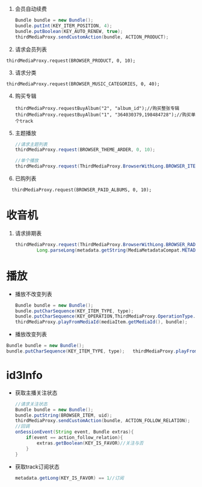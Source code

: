 1. 会员自动续费

   ```java
   Bundle bundle = new Bundle();
   bundle.putInt(KEY_ITEM_POSITION, 4);
   bundle.putBoolean(KEY_AUTO_RENEW, true);
   thirdMediaProxy.sendCustomAction(bundle, ACTION_PRODUCT);
   ```

2. 请求会员列表

```
thirdMediaProxy.request(BROWSER_PRODUCT, 0, 10);
```

3. 请求分类

```
thirdMediaProxy.request(BROWSER_MUSIC_CATEGORIES, 0, 40);
```

4. 购买专辑

   ```
   thirdMediaProxy.requestBuyAlbum("2", "album_id");//购买整张专辑
   thirdMediaProxy.requestBuyAlbum("1", "364030379,198484728");//购买单个track
   ```

5. 主题播放

   ```java
   //请求主题列表
   thirdMediaProxy.request(BROWSER_THEME_ARDER, 0, 10);
   
   //单个播放
   thirdMediaProxy.request(ThirdMediaProxy.BrowserWithLong.BROWSER_ITEM, Long.parseLong(mediaItem.getMediaId()), mediaItem.getDescription().getSubtitle(), 0, 30);
   ```

6. 已购列表

 ```
   thirdMediaProxy.request(BROWSER_PAID_ALBUMS, 0, 10);
 ```

# 收音机

1. 请求排期表

   ```java
   thirdMediaProxy.request(ThirdMediaProxy.BrowserWithLong.BROWSER_RADIO_SCHEDULES,
           Long.parseLong(metadata.getString(MediaMetadataCompat.METADATA_KEY_MEDIA_ID)), "Mon", 0, 10);
   ```

# 播放

* 播放不改变列表

  ```java
  Bundle bundle = new Bundle();
  bundle.putCharSequence(KEY_ITEM_TYPE, type);
  bundle.putCharSequence(KEY_OPERATION,ThirdMediaProxy.OperationType.ORIGIN.name());
  thirdMediaProxy.playFromMediaId(mediaItem.getMediaId(), bundle);
  ```
* 播放改变列表


```java
Bundle bundle = new Bundle();
bundle.putCharSequence(KEY_ITEM_TYPE, type);   thirdMediaProxy.playFromMediaId(mediaItem.getMediaId(), bundle);
```

# id3Info

* 获取主播关注状态

  ```java
  //请求关注状态
  Bundle bundle = new Bundle();
  bundle.putString(BROWSER_ITEM, uid);
  thirdMediaProxy.sendCustomAction(bundle, ACTION_FOLLOW_RELATION);
  //回调
  onSessionEvent(String event, Bundle extras){
      if(event == action_follow_relation){
          extras.getBoolean(KEY_IS_FAVOR)//关注与否  
      }
  }
  ```

* 获取track订阅状态

  ```java
  metadata.getLong(KEY_IS_FAVOR) == 1//订阅
  ```